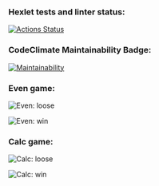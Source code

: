 
### Hexlet tests and linter status:
[![Actions Status](https://github.com/faraway10/java-project-61/actions/workflows/hexlet-check.yml/badge.svg)](https://github.com/faraway10/java-project-61/actions)

### CodeClimate Maintainability Badge:
[![Maintainability](https://api.codeclimate.com/v1/badges/3ef10ab3b4f662cf7a7f/maintainability)](https://codeclimate.com/github/faraway10/java-project-61/maintainability)


### Even game:

![Even: loose](https://sun9-11.userapi.com/impg/liAzQrsj2mmpH5pPiBbyVP2pcfN7tv-vf-13ig/wicRCvU9HNo.jpg?size=581x370&quality=95&sign=d9d9a0080a608b9997977551c593a291&type=album "Even: loose")

![Even: win](https://sun9-4.userapi.com/impg/2nEyF6GJ3V0qzDQ7DWUEboyMa_u190_5ffvE4w/EZNkmjkZwQM.jpg?size=581x398&quality=95&sign=a212ea53866c8463a5eb53b66e4d8218&type=album "Even: win")

### Calc game:

![Calc: loose](https://sun9-23.userapi.com/impg/MXYqixe7nGamptvOLhTxhFgVrfhFEGJhkPdNXA/fGZW73NAz_8.jpg?size=581x370&quality=95&sign=3bd7015ba564eda6392523894f1a5050&type=album "Calc: loose")

![Calc: win](https://sun9-19.userapi.com/impg/OCOdDTXwFJ7HwD0ZCmG2sEIPyy9fXkmrdMHATA/iMBYYVH4du4.jpg?size=581x412&quality=95&sign=51c46743b003dee4375edb1eace5b571&type=album "Calc: win")
